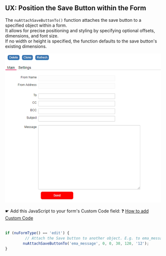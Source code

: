 ## UX: Position the Save Button within the Form

The `nuAttachSaveButtonTo()` function attaches the save button to a specified object within a form.  
It allows for precise positioning and styling by specifying optional offsets, dimensions, and font size.  
If no width or height is specified, the function defaults to the save button's existing dimensions.


<p align="left">
  <img src="screenshots/position_save_button.png">
</p>


☛ Add this JavaScript to your form's Custom Code field:
 ❓ [How to add Custom Code](/codelib/common/form_add_custom_code_javascript.gif)

```javascript

if (nuFormType() == 'edit') {
         // Attach the Save button to another object. E.g. to ema_message in this example.
        nuAttachSaveButtonTo('ema_message', 0, 0, 30, 120, '12');
}

```
